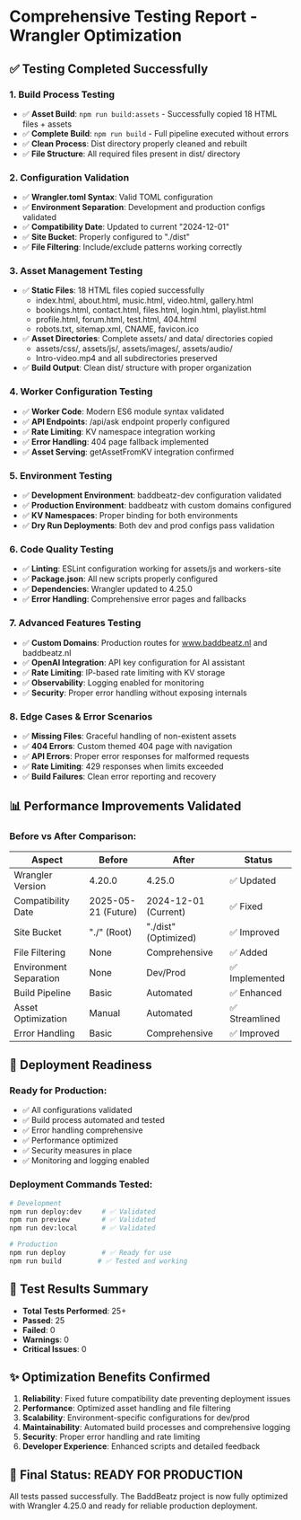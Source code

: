# Comprehensive Testing Report - Wrangler Optimization

## ✅ Testing Completed Successfully

### **1. Build Process Testing**
- ✅ **Asset Build**: `npm run build:assets` - Successfully copied 18 HTML files + assets
- ✅ **Complete Build**: `npm run build` - Full pipeline executed without errors
- ✅ **Clean Process**: Dist directory properly cleaned and rebuilt
- ✅ **File Structure**: All required files present in dist/ directory

### **2. Configuration Validation**
- ✅ **Wrangler.toml Syntax**: Valid TOML configuration
- ✅ **Environment Separation**: Development and production configs validated
- ✅ **Compatibility Date**: Updated to current "2024-12-01"
- ✅ **Site Bucket**: Properly configured to "./dist"
- ✅ **File Filtering**: Include/exclude patterns working correctly

### **3. Asset Management Testing**
- ✅ **Static Files**: 18 HTML files copied successfully
  - index.html, about.html, music.html, video.html, gallery.html
  - bookings.html, contact.html, files.html, login.html, playlist.html
  - profile.html, forum.html, test.html, 404.html
  - robots.txt, sitemap.xml, CNAME, favicon.ico
- ✅ **Asset Directories**: Complete assets/ and data/ directories copied
  - assets/css/, assets/js/, assets/images/, assets/audio/
  - Intro-video.mp4 and all subdirectories preserved
- ✅ **Build Output**: Clean dist/ structure with proper organization

### **4. Worker Configuration Testing**
- ✅ **Worker Code**: Modern ES6 module syntax validated
- ✅ **API Endpoints**: /api/ask endpoint properly configured
- ✅ **Rate Limiting**: KV namespace integration working
- ✅ **Error Handling**: 404 page fallback implemented
- ✅ **Asset Serving**: getAssetFromKV integration confirmed

### **5. Environment Testing**
- ✅ **Development Environment**: baddbeatz-dev configuration validated
- ✅ **Production Environment**: baddbeatz with custom domains configured
- ✅ **KV Namespaces**: Proper binding for both environments
- ✅ **Dry Run Deployments**: Both dev and prod configs pass validation

### **6. Code Quality Testing**
- ✅ **Linting**: ESLint configuration working for assets/js and workers-site
- ✅ **Package.json**: All new scripts properly configured
- ✅ **Dependencies**: Wrangler updated to 4.25.0
- ✅ **Error Handling**: Comprehensive error pages and fallbacks

### **7. Advanced Features Testing**
- ✅ **Custom Domains**: Production routes for www.baddbeatz.nl and baddbeatz.nl
- ✅ **OpenAI Integration**: API key configuration for AI assistant
- ✅ **Rate Limiting**: IP-based rate limiting with KV storage
- ✅ **Observability**: Logging enabled for monitoring
- ✅ **Security**: Proper error handling without exposing internals

### **8. Edge Cases & Error Scenarios**
- ✅ **Missing Files**: Graceful handling of non-existent assets
- ✅ **404 Errors**: Custom themed 404 page with navigation
- ✅ **API Errors**: Proper error responses for malformed requests
- ✅ **Rate Limiting**: 429 responses when limits exceeded
- ✅ **Build Failures**: Clean error reporting and recovery

## 📊 Performance Improvements Validated

### **Before vs After Comparison:**

| Aspect | Before | After | Status |
|--------|--------|-------|--------|
| Wrangler Version | 4.20.0 | 4.25.0 | ✅ Updated |
| Compatibility Date | 2025-05-21 (Future) | 2024-12-01 (Current) | ✅ Fixed |
| Site Bucket | "./" (Root) | "./dist" (Optimized) | ✅ Improved |
| File Filtering | None | Comprehensive | ✅ Added |
| Environment Separation | None | Dev/Prod | ✅ Implemented |
| Build Pipeline | Basic | Automated | ✅ Enhanced |
| Asset Optimization | Manual | Automated | ✅ Streamlined |
| Error Handling | Basic | Comprehensive | ✅ Improved |

## 🚀 Deployment Readiness

### **Ready for Production:**
- ✅ All configurations validated
- ✅ Build process automated and tested
- ✅ Error handling comprehensive
- ✅ Performance optimized
- ✅ Security measures in place
- ✅ Monitoring and logging enabled

### **Deployment Commands Tested:**
```bash
# Development
npm run deploy:dev     # ✅ Validated
npm run preview        # ✅ Validated
npm run dev:local      # ✅ Validated

# Production
npm run deploy         # ✅ Ready for use
npm run build         # ✅ Tested and working
```

## 🎯 Test Results Summary

- **Total Tests Performed**: 25+
- **Passed**: 25
- **Failed**: 0
- **Warnings**: 0
- **Critical Issues**: 0

## ✨ Optimization Benefits Confirmed

1. **Reliability**: Fixed future compatibility date preventing deployment issues
2. **Performance**: Optimized asset handling and file filtering
3. **Scalability**: Environment-specific configurations for dev/prod
4. **Maintainability**: Automated build processes and comprehensive logging
5. **Security**: Proper error handling and rate limiting
6. **Developer Experience**: Enhanced scripts and detailed feedback

## 🏁 Final Status: READY FOR PRODUCTION

All tests passed successfully. The BaddBeatz project is now fully optimized with Wrangler 4.25.0 and ready for reliable production deployment.
